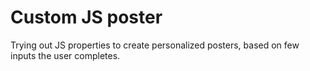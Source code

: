 # Custom JS poster
Trying out JS properties to create personalized posters, based on few inputs the user completes.
